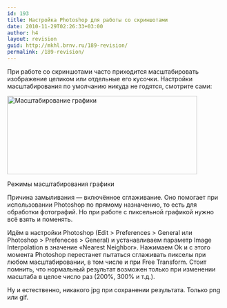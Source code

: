 ```yaml
---
id: 193
title: Настройка Photoshop для работы со скриншотами
date: 2010-11-29T02:26:33+03:00
author: h4
layout: revision
guid: http://mkhl.brnv.ru/189-revision/
permalink: /189-revision/
---
```

При работе со скриншотами часто приходится масштабировать изображение целиком или отдельные его кусочки. Настройки масштабирования по умолчанию никуда не годятся, смотрите сами:

<div id="attachment_192" style="width: 450px" class="wp-caption alignnone">
  <a href="http://mkhl.brnv.ru/wp-content/uploads/2010/11/2010-11-29_0109292.png"><img aria-describedby="caption-attachment-192" class="size-full wp-image-192" title="Масштабирование графики" src="http://mkhl.brnv.ru/wp-content/uploads/2010/11/2010-11-29_0109292.png" alt="Масштабирование графики" width="440" height="182" srcset="https://mkhl.brnv.ru/wp-content/uploads/2010/11/2010-11-29_0109292.png 440w, https://mkhl.brnv.ru/wp-content/uploads/2010/11/2010-11-29_0109292-300x124.png 300w" sizes="(max-width: 440px) 100vw, 440px" /></a>
  
  <p id="caption-attachment-192" class="wp-caption-text">
    Режимы масштабирования графики
  </p>
</div>

Причина замыливания — включённое сглаживание. Оно помогает при использовании Photoshop по прямому назначению, то есть для обработки фотографий. Но при работе с пиксельной графикой нужно всё взять и поменять.

Идём в настройки Photoshop (Edit > Preferences > General или Photoshop > Prefeneces > General) и устанавливаем параметр Image Interpolation в значение «Nearest Neighbor». Нажимаем Ok и с этого момента Photoshop перестанет пытаться сглаживать пикселы при любом масштабировании, в том числе и при Free Transform. Стоит помнить, что нормальный результат возможен только при изменении масштаба в целое число раз (200%, 300% и т.д.).

Ну и естественно, никакого jpg при сохранении результата. Только png или gif.